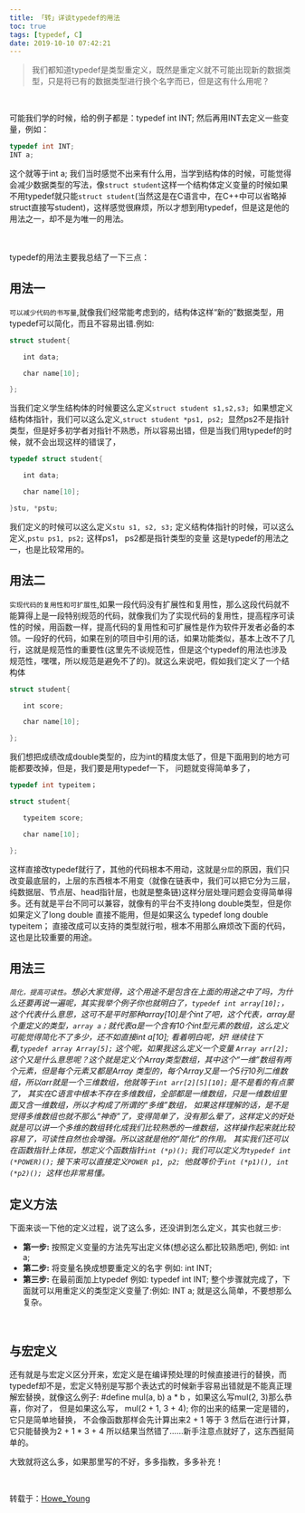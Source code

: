 ```yaml
---
title: 「转」详谈typedef的用法
toc: true
tags: [typedef, C]
date: 2019-10-10 07:42:21
---
```


> 我们都知道typedef是类型重定义，既然是重定义就不可能出现新的数据类型，只是将已有的数据类型进行换个名字而已，但是这有什么用呢？

<br>


可能我们学的时候，给的例子都是：typedef int INT; 然后再用INT去定义一些变量，例如：
``` c 
typedef int INT;
INT a;
```
这个就等于int a; 我们当时感觉不出来有什么用，当学到结构体的时候，可能觉得会减少数据类型的写法，像`struct student`这样一个结构体定义变量的时候如果不用typedef就只能`struct student`(当然这是在C语言中，在C++中可以省略掉struct直接写student)，这样感觉很麻烦，所以才想到用typedef，但是这是他的用法之一，却不是为唯一的用法。

<br><br>
typedef的用法主要我总结了一下三点：

## 用法一

`可以减少代码的书写量`,就像我们经常能考虑到的，结构体这样“新的”数据类型，用typedef可以简化，而且不容易出错.例如:
``` c
struct student{

　　int data;

　　char name[10];

}; 
```
当我们定义学生结构体的时候要这么定义`struct student s1,s2,s3; `如果想定义结构体指针，我们可以这么定义,`struct student *ps1, ps2; `显然ps2不是指针类型，但是好多初学者对指针不熟悉，所以容易出错，但是当我们用typedef的时候，就不会出现这样的错误了，
``` c
typedef struct student{

　　int data;

　　char name[10];

}stu, *pstu;  
```
我们定义的时候可以这么定义`stu s1, s2, s3;` 定义结构体指针的时候，可以这么定义,`pstu ps1, ps2;` 这样ps1， ps2都是指针类型的变量 这是typedef的用法之一，也是比较常用的。
<br>

## 用法二

`实现代码的复用性和可扩展性`,如果一段代码没有扩展性和复用性，那么这段代码就不能算得上是一段特别规范的代码，就像我们为了实现代码的复用性，提高程序可读性的时候，用函数一样，提高代码的复用性和可扩展性是作为软件开发者必备的本领。一段好的代码，如果在别的项目中引用的话，如果功能类似，基本上改不了几行，这就是规范性的重要性(这里先不谈规范性，但是这个typedef的用法也涉及规范性，嘿嘿，所以规范是避免不了的)。就这么来说吧，假如我们定义了一个结构体
``` c
struct student{

　　int score;

　　char name[10];

};
```
我们想把成绩改成double类型的，应为int的精度太低了，但是下面用到的地方可能都要改掉，但是，我们要是用typedef一下， 问题就变得简单多了，
``` c
typedef int typeitem；

struct student{

　　typeitem score;

　　char name[10];

};
```
这样直接改typedef就行了，其他的代码根本不用动，这就是`分层`的原因，我们只改变最底层的，上层的东西根本不用变（就像在链表中，我们可以把它分为三层，纯数据层、节点层、head指针层，也就是整条链)这样分层处理问题会变得简单得多。还有就是平台不同可以兼容，就像有的平台不支持long double类型，但是你如果定义了long double 直接不能用，但是如果这么  typedef long double typeitem； 直接改成可以支持的类型就行啦，根本不用那么麻烦改下面的代码，这也是比较重要的用途。

## 用法三

*`简化，提高可读性`。想必大家觉得，这个用途不是包含在上面的用途之中了吗，为什么还要再说一遍呢，其实我举个例子你也就明白了，`typedef int array[10];`，这个代表什么意思，这可不是平时那种array[10]是个int了吧，这个代表，array是个重定义的类型，`array a；`就代表a是一个含有10个int型元素的数组，这么定义可能觉得简化不了多少，还不如直接int a[10];
看着明白呢，好! 继续往下看,`typedef array Array[5];` 这个呢，如果我这么定义一个变量 `Array arr[2]; `这个又是什么意思呢？这个就是定义个Array类型数组，其中这个“一维”数组有两个元素，但是每个元素又都是Array 类型的，每个Array又是一个5行10列二维数组，所以arr就是一个三维数组，他就等于`int arr[2][5][10];` 是不是看的有点蒙了， 其实在C语言中根本不存在多维数组，全部都是一维数组，只是一维数组里面又含一维数组，所以才构成了所谓的“多维”数组， 如果这样理解的话，是不是觉得多维数组也就不那么“神奇”了，变得简单了，没有那么晕了，这样定义的好处就是可以讲一个多维的数组转化成我们比较熟悉的一维数组，这样操作起来就比较容易了，可读性自然也会增强。所以这就是他的“简化”的作用。
其实我们还可以在函数指针上体现，想定义个函数指针`int (*p)();` 我们可以定义为`typedef int (*POWER)();` 接下来可以直接定义`POWER p1, p2; `他就等价于`int (*p1)(), int (*p2)(); `这样也非常易懂。*
<br>

## 定义方法

下面来谈一下他的定义过程，说了这么多，还没讲到怎么定义，其实也就三步:
- **第一步:** 按照定义变量的方法先写出定义体(想必这么都比较熟悉吧), 例如: int a; 
- **第二步:** 将变量名换成想要重定义的名字 例如: int INT; 
- **第三步:** 在最前面加上typedef 例如: typedef int INT; 
整个步骤就完成了，下面就可以用重定义的类型定义变量了:例如: INT a; 就是这么简单，不要想那么复杂。
<br>

## 与宏定义
还有就是与宏定义区分开来，宏定义是在编译预处理的时候直接进行的替换，而typedef却不是，宏定义特别是写那个表达式的时候新手容易出错就是不能真正理解宏替换，就像这么例子: #define mul(a, b) a * b ，如果这么写mul(2, 3)那么恭喜，你对了， 但是如果这么写， mul(2 + 1, 3 + 4); 你的出来的结果一定是错的，它只是简单地替换， 不会像函数那样会先计算出来2 + 1 等于 3 然后在进行计算， 它只能替换为2 + 1 * 3 + 4 所以结果当然错了……新手注意点就好了，这东西挺简单的。
<br>

大致就将这么多，如果那里写的不好，多多指教，多多补充！

<br>

转载于：[Howe_Young](https://www.cnblogs.com/Howe-Young/p/3931678.html)